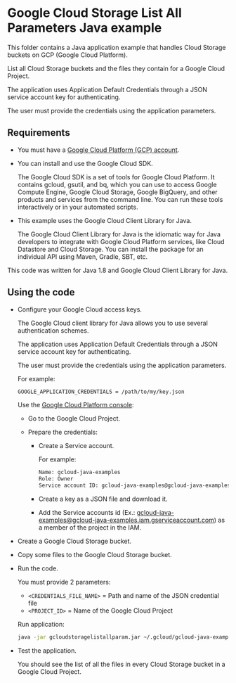 # Google Cloud Storage List All Parameters Java example

This folder contains a Java application example that handles Cloud Storage buckets on GCP (Google Cloud Platform).

List all Cloud Storage buckets and the files they contain for a Google Cloud Project.

The application uses Application Default Credentials through a JSON service account key for authenticating.

The user must provide the credentials using the application parameters.

## Requirements

* You must have a [Google Cloud Platform (GCP) account](http://cloud.google.com/).

* You can install and use the Google Cloud SDK.

  The Google Cloud SDK is a set of tools for Google Cloud Platform.
  It contains gcloud, gsutil, and bq, which you can use to access Google Compute Engine, Google Cloud Storage, Google BigQuery,
  and other products and services from the command line. You can run these tools interactively or in your automated scripts.

* This example uses the Google Cloud Client Library for Java.

  The Google Cloud Client Library for Java is the idiomatic way for Java developers to integrate with Google Cloud Platform services,
  like Cloud Datastore and Cloud Storage. You can install the package for an individual API using Maven, Gradle, SBT, etc.

This code was written for Java 1.8 and Google Cloud Client Library for Java.

## Using the code

* Configure your Google Cloud access keys.

  The Google Cloud client library for Java allows you to use several authentication schemes.

  The application uses Application Default Credentials through a JSON service account key for authenticating.

  The user must provide the credentials using the application parameters.

  For example:

  ```bash
  GOOGLE_APPLICATION_CREDENTIALS = /path/to/my/key.json
  ```

  Use the [Google Cloud Platform console](http://cloud.google.com/):

  * Go to the Google Cloud Project. 

  * Prepare the credentials:
    * Create a Service account.

      For example:

      ```bash
      Name: gcloud-java-examples
      Role: Owner
      Service account ID: gcloud-java-examples@gcloud-java-examples.iam.gserviceaccount.com)
      ```

    * Create a key as a JSON file and download it.

    * Add the Service accounts id (Ex.: gcloud-java-examples@gcloud-java-examples.iam.gserviceaccount.com) as a member of the project in the IAM.

* Create a Google Cloud Storage bucket.

* Copy some files to the Google Cloud Storage bucket.

* Run the code.

  You must provide 2 parameters:

  * `<CREDENTIALS_FILE_NAME>` = Path and name of the JSON credential file
  * `<PROJECT_ID>`            = Name of the Google Cloud Project

  Run application:

  ```bash
  java -jar gcloudstoragelistallparam.jar ~/.gcloud/gcloud-java-examples-45b588704dbf.json gcloud-java-examples
  ```

* Test the application.

  You should see the list of all the files in every Cloud Storage bucket in a Google Cloud Project.
